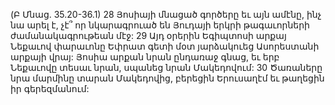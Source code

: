 (Բ Մնաց. 35.20-36.1)
28 Յոսիայի մնացած գործերը եւ այն ամէնը, ինչ նա արել է, չէ՞ որ նկարագրուած են Յուդայի երկրի թագաւորների ժամանակագրութեան մէջ: 29 Այդ օրերին Եգիպտոսի արքայ Նեքաւով փարաւոնը Եփրատ գետի մօտ յարձակուեց Ասորեստանի արքայի վրայ: Յոսիա արքան նրան ընդառաջ գնաց, եւ երբ Նեքաւովը տեսաւ նրան, սպանեց նրան Մակեդովում: 30 Ծառաները նրա մարմինը տարան Մակեդովից, բերեցին Երուսաղէմ եւ թաղեցին իր գերեզմանում:

